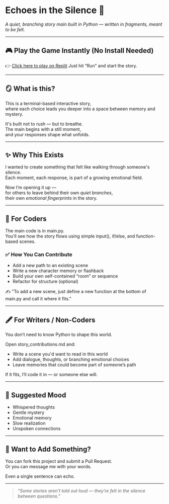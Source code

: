 # Echoes in the Silence 🌙

*A quiet, branching story main built in Python — written in fragments, meant to be felt.*

---
## 🎮 Play the Game Instantly (No Install Needed)

👉 [Click here to play on Replit](https://replit.com/join/yylhytzkcb-anandusasikumar) 
Just hit “Run” and start the story.

---

## 🪞 What is this?

This is a terminal-based interactive story,  
where each choice leads you deeper into a space between memory and mystery.

It's built not to rush — but to breathe.  
The main begins with a still moment,  
and your responses shape what unfolds.

---

## ✨ Why This Exists

I wanted to create something that felt like walking through someone's silence.  
Each moment, each response, is part of a growing emotional field.

Now I’m opening it up —  
for others to leave behind their own *quiet branches*,  
their own *emotional fingerprints* in the story.

---

## 🔧 For Coders

The main code is in main.py.  
You’ll see how the story flows using simple input(), if/else, and function-based scenes.

### ✅ How You Can Contribute
- Add a new path to an existing scene  
- Write a new character memory or flashback  
- Build your own self-contained “room” or sequence  
- Refactor for structure (optional)

✍️ "To add a new scene, just define a new function at the bottom of main.py and call it where it fits."

---

## 🖋️ For Writers / Non-Coders

You don’t need to know Python to shape this world.

Open story_contributions.md and:
- Write a scene you'd want to read in this world  
- Add dialogue, thoughts, or branching emotional choices  
- Leave memories that could become part of someone’s path

If it fits, I’ll code it in — or someone else will.

---

## 💭 Suggested Mood

- Whispered thoughts  
- Gentle mystery  
- Emotional memory  
- Slow realization  
- Unspoken connections

---

## 📩 Want to Add Something?

You can fork this project and submit a Pull Request.  
Or you can message me with your words.

Even a single sentence can echo.

---

> *“Some stories aren’t told out loud — they’re felt in the silence between questions.”*





